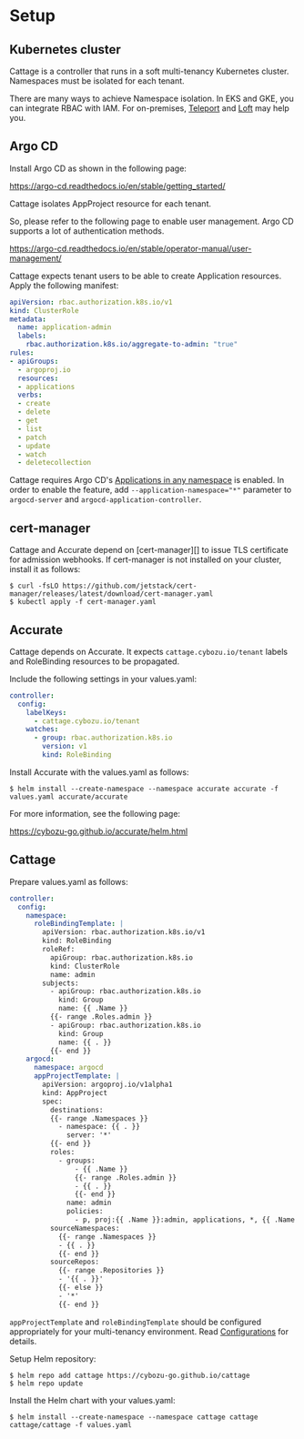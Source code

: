 # Setup

## Kubernetes cluster

Cattage is a controller that runs in a soft multi-tenancy Kubernetes cluster.
Namespaces must be isolated for each tenant.

There are many ways to achieve Namespace isolation.
In EKS and GKE, you can integrate RBAC with IAM.
For on-premises, [Teleport](https://goteleport.com) and [Loft](https://loft.sh) may help you.

## Argo CD

Install Argo CD as shown in the following page:

https://argo-cd.readthedocs.io/en/stable/getting_started/

Cattage isolates AppProject resource for each tenant.

So, please refer to the following page to enable user management.
Argo CD supports a lot of authentication methods.

https://argo-cd.readthedocs.io/en/stable/operator-manual/user-management/

Cattage expects tenant users to be able to create Application resources.
Apply the following manifest:

```yaml
apiVersion: rbac.authorization.k8s.io/v1
kind: ClusterRole
metadata:
  name: application-admin
  labels:
    rbac.authorization.k8s.io/aggregate-to-admin: "true"
rules:
- apiGroups:
  - argoproj.io
  resources:
  - applications
  verbs:
  - create
  - delete
  - get
  - list
  - patch
  - update
  - watch
  - deletecollection
```

Cattage requires Argo CD's [Applications in any namespace](https://argo-cd.readthedocs.io/en/stable/operator-manual/app-any-namespace/) is enabled.
In order to enable the feature, add `--application-namespace="*"` parameter to `argocd-server` and `argocd-application-controller`.

## cert-manager

Cattage and Accurate depend on [cert-manager][] to issue TLS certificate for admission webhooks.
If cert-manager is not installed on your cluster, install it as follows:

```console
$ curl -fsLO https://github.com/jetstack/cert-manager/releases/latest/download/cert-manager.yaml
$ kubectl apply -f cert-manager.yaml
```

## Accurate

Cattage depends on Accurate.
It expects `cattage.cybozu.io/tenant` labels and RoleBinding resources to be propagated.

Include the following settings in your values.yaml:

```yaml
controller:
  config:
    labelKeys:
      - cattage.cybozu.io/tenant
    watches:
      - group: rbac.authorization.k8s.io
        version: v1
        kind: RoleBinding
```

Install Accurate with the values.yaml as follows:

```console
$ helm install --create-namespace --namespace accurate accurate -f values.yaml accurate/accurate
```

For more information, see the following page:

https://cybozu-go.github.io/accurate/helm.html

## Cattage

Prepare values.yaml as follows:

```yaml
controller:
  config:
    namespace:
      roleBindingTemplate: |
        apiVersion: rbac.authorization.k8s.io/v1
        kind: RoleBinding
        roleRef:
          apiGroup: rbac.authorization.k8s.io
          kind: ClusterRole
          name: admin
        subjects:
          - apiGroup: rbac.authorization.k8s.io
            kind: Group
            name: {{ .Name }}
          {{- range .Roles.admin }}
          - apiGroup: rbac.authorization.k8s.io
            kind: Group
            name: {{ . }}
          {{- end }}
    argocd:
      namespace: argocd
      appProjectTemplate: |
        apiVersion: argoproj.io/v1alpha1
        kind: AppProject
        spec:
          destinations:
          {{- range .Namespaces }}
            - namespace: {{ . }}
              server: '*'
          {{- end }}
          roles:
            - groups:
                - {{ .Name }}
                {{- range .Roles.admin }}
                - {{ . }}
                {{- end }}
              name: admin
              policies:
                - p, proj:{{ .Name }}:admin, applications, *, {{ .Name }}/*, allow
          sourceNamespaces:
            {{- range .Namespaces }}
            - {{ . }}
            {{- end }}
          sourceRepos:
            {{- range .Repositories }}
            - '{{ . }}'
            {{- else }}
            - '*'
            {{- end }}
```

`appProjectTemplate` and `roleBindingTemplate` should be configured appropriately for your multi-tenancy environment.
Read [Configurations](config.md) for details.

Setup Helm repository:

 ```console
 $ helm repo add cattage https://cybozu-go.github.io/cattage
 $ helm repo update
   ```

Install the Helm chart with your values.yaml:

```console
$ helm install --create-namespace --namespace cattage cattage cattage/cattage -f values.yaml
```
